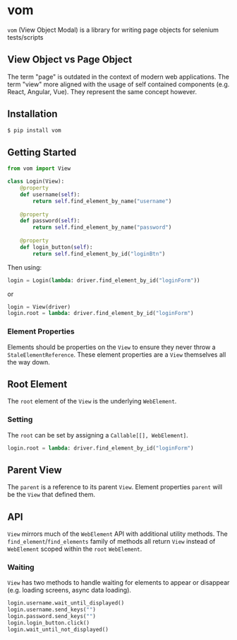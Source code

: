 # vom

`vom` (View Object Modal) is a library for writing page objects for selenium tests/scripts

## View Object vs Page Object

The term "page" is outdated in the context of modern web applications. The term "view" more aligned with the usage of self contained components (e.g. React, Angular, Vue). They represent the same concept however.

## Installation

```bash
$ pip install vom
```

## Getting Started

```python
from vom import View

class Login(View):
    @property
    def username(self):
        return self.find_element_by_name("username")
    
    @property
    def password(self):
        return self.find_element_by_name("password")
    
    @property
    def login_button(self):
        return self.find_element_by_id("loginBtn")
```

Then using:

```python
login = Login(lambda: driver.find_element_by_id("loginForm"))
```

or

```python
login = View(driver)
login.root = lambda: driver.find_element_by_id("loginForm")
```

### Element Properties

Elements should be properties on the `View` to ensure they never throw a `StaleElementReference`. These element properties are a `View` themselves all the way down.

## Root Element

The `root` element of the `View` is the underlying `WebElement`.

### Setting

The `root` can be set by assigning a `Callable[[], WebElement]`.

```python
login.root = lambda: driver.find_element_by_id("loginForm")
```

## Parent View

The `parent` is a reference to its parent `View`. Element properties `parent` will be the `View` that defined them.

## API

`View` mirrors much of the `WebElement` API with additional utility methods. The `find_element`/`find_elements` family of methods all return `View` instead of `WebElement` scoped within the `root` `WebElement`.

### Waiting

`View` has two methods to handle waiting for elements to appear or disappear (e.g. loading screens, async data loading).

```python
login.username.wait_until_displayed()
login.username.send_keys("")
login.password.send_keys("")
login.login_button.click()
login.wait_until_not_displayed()
```